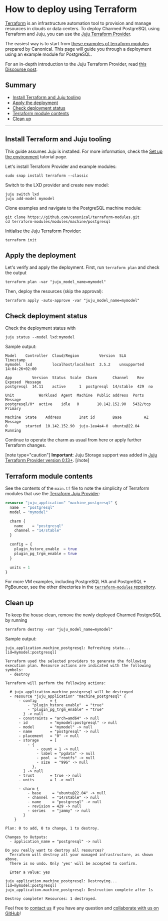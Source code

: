 # How to deploy using Terraform

[Terraform](https://www.terraform.io/) is an infrastructure automation tool to provision and manage resources in clouds or data centers. To deploy Charmed PostgreSQL using Terraform and Juju, you can use the [Juju Terraform Provider](https://registry.terraform.io/providers/juju/juju/latest). 

The easiest way is to start from [these examples of terraform modules](https://github.com/canonical/terraform-modules) prepared by Canonical. This page will guide you through a deployment using an example module for PostgreSQL.

For an in-depth introduction to the Juju Terraform Provider, read [this Discourse post](https://discourse.charmhub.io/t/6939).

## Summary
* [Install Terraform and Juju tooling](#install-terraform-and-juju-tooling)
* [Apply the deployment](#apply-the-deployment)
* [Check deployment status](#check-deployment-status)
* [Terraform module contents](#terraform-module-contents)
* [Clean up](#clean-up)
---

## Install Terraform and Juju tooling

This guide assumes Juju is installed. For more information, check the [Set up the environment](/t/9709) tutorial page.

Let's install Terraform Provider and example modules:
```shell
sudo snap install terraform --classic
```
Switch to the LXD provider and create new model:
```shell
juju switch lxd
juju add-model mymodel
```
Clone examples and navigate to the PostgreSQL machine module:
```shell
git clone https://github.com/canonical/terraform-modules.git
cd terraform-modules/modules/machine/postgresql
```

Initialise the Juju Terraform Provider:
```shell
terraform init
```

## Apply the deployment

Let's verify and apply the deployment. First, run `terraform plan` and check the output
```shell
terraform plan -var "juju_model_name=mymodel"
```
Then, deploy the resources (skip the approval):
```shell
terraform apply -auto-approve -var "juju_model_name=mymodel"
```

## Check deployment status

Check the deployment status with 

```shell
juju status --model lxd:mymodel
```

Sample output:

```shell
Model    Controller  Cloud/Region         Version  SLA          Timestamp
mymodel  lxd         localhost/localhost  3.5.2    unsupported  14:04:26+02:00

App         Version  Status  Scale  Charm       Channel    Rev  Exposed  Message
postgresql  14.11    active      1  postgresql  14/stable  429  no       

Unit           Workload  Agent  Machine  Public address  Ports     Message
postgresql/0*  active    idle   0        10.142.152.90   5432/tcp  Primary

Machine  State    Address        Inst id        Base          AZ  Message
0        started  10.142.152.90  juju-1ea4a4-0  ubuntu@22.04      Running
```

Continue to operate the charm as usual from here or apply further Terraform changes.

[note type="caution"]
**Important**: Juju Storage support was added in [Juju Terraform Provider version 0.13+](https://github.com/juju/terraform-provider-juju/releases/tag/v0.13.0).
[/note]

## Terraform module contents

See the contents of the `main.tf` file to note the simplicity of Terraform modules that use the [Terraform Juju Provider](https://registry.terraform.io/providers/juju/juju/latest/docs):

```tf
resource "juju_application" "machine_postgresql" {
  name  = "postgresql"
  model = "mymodel"

  charm {
    name    = "postgresql"
    channel = "14/stable"
  }

  config = {
    plugin_hstore_enable  = true
    plugin_pg_trgm_enable = true
  }

  units = 1
}
```

For more VM examples, including PostgreSQL HA and PostgreSQL + PgBouncer, see the other directories in the [`terraform-modules` repository](https://github.com/canonical/terraform-modules/tree/main/modules/machine).

## Clean up

To keep the house clean, remove the newly deployed Charmed PostgreSQL by running
```shell
terraform destroy -var "juju_model_name=mymodel"
```

Sample output:
```shell
juju_application.machine_postgresql: Refreshing state... [id=mymodel:postgresql]

Terraform used the selected providers to generate the following execution plan. Resource actions are indicated with the following symbols:
  - destroy

Terraform will perform the following actions:

  # juju_application.machine_postgresql will be destroyed
  - resource "juju_application" "machine_postgresql" {
      - config      = {
          - "plugin_hstore_enable"  = "true"
          - "plugin_pg_trgm_enable" = "true"
        } -> null
      - constraints = "arch=amd64" -> null
      - id          = "mymodel:postgresql" -> null
      - model       = "mymodel" -> null
      - name        = "postgresql" -> null
      - placement   = "0" -> null
      - storage     = [
          - {
              - count = 1 -> null
              - label = "pgdata" -> null
              - pool  = "rootfs" -> null
              - size  = "99G" -> null
            },
        ] -> null
      - trust       = true -> null
      - units       = 1 -> null

      - charm {
          - base     = "ubuntu@22.04" -> null
          - channel  = "14/stable" -> null
          - name     = "postgresql" -> null
          - revision = 429 -> null
          - series   = "jammy" -> null
        }
    }

Plan: 0 to add, 0 to change, 1 to destroy.

Changes to Outputs:
  - application_name = "postgresql" -> null

Do you really want to destroy all resources?
  Terraform will destroy all your managed infrastructure, as shown above.
  There is no undo. Only 'yes' will be accepted to confirm.

  Enter a value: yes

juju_application.machine_postgresql: Destroying... [id=mymodel:postgresql]
juju_application.machine_postgresql: Destruction complete after 1s

Destroy complete! Resources: 1 destroyed.
```

Feel free to [contact us](https:///t/11863) if you have any question and [collaborate with us on GitHub](https://github.com/canonical/terraform-modules)!